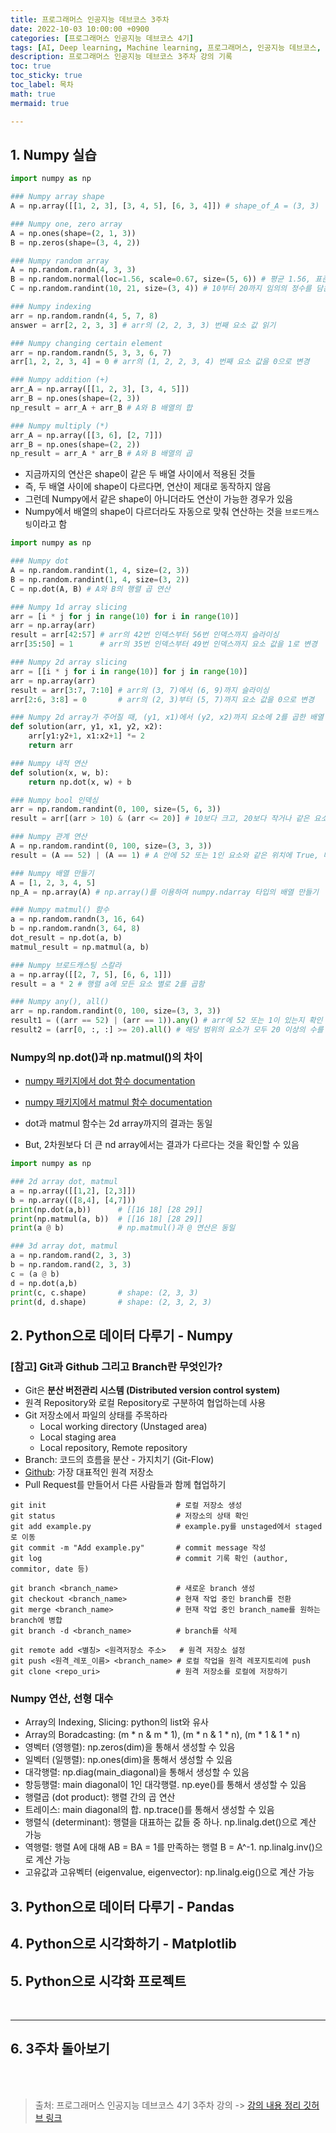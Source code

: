 ```yaml
---
title: 프로그래머스 인공지능 데브코스 3주차
date: 2022-10-03 10:00:00 +0900
categories: [프로그래머스 인공지능 데브코스 4기]
tags: [AI, Deep learning, Machine learning, 프로그래머스, 인공지능 데브코스, K-digital training]
description: 프로그래머스 인공지능 데브코스 3주차 강의 기록
toc: true
toc_sticky: true
toc_label: 목차
math: true
mermaid: true

---
```


## 1. Numpy 실습

```python
import numpy as np

### Numpy array shape
A = np.array([[1, 2, 3], [3, 4, 5], [6, 3, 4]]) # shape_of_A = (3, 3)

### Numpy one, zero array
A = np.ones(shape=(2, 1, 3))
B = np.zeros(shape=(3, 4, 2))

### Numpy random array
A = np.random.randn(4, 3, 3)
B = np.random.normal(loc=1.56, scale=0.67, size=(5, 6)) # 평균 1.56, 표준편차 0.67
C = np.random.randint(10, 21, size=(3, 4)) # 10부터 20까지 임의의 정수를 담은 배열

### Numpy indexing
arr = np.random.randn(4, 5, 7, 8)
answer = arr[2, 2, 3, 3] # arr의 (2, 2, 3, 3) 번째 요소 값 읽기

### Numpy changing certain element
arr = np.random.randn(5, 3, 3, 6, 7)
arr[1, 2, 2, 3, 4] = 0 # arr의 (1, 2, 2, 3, 4) 번째 요소 값을 0으로 변경

### Numpy addition (+)
arr_A = np.array([[1, 2, 3], [3, 4, 5]])
arr_B = np.ones(shape=(2, 3))
np_result = arr_A + arr_B # A와 B 배열의 합

### Numpy multiply (*)
arr_A = np.array([[3, 6], [2, 7]])
arr_B = np.ones(shape=(2, 2))
np_result = arr_A * arr_B # A와 B 배열의 곱
```

- 지금까지의 연산은 shape이 같은 두 배열 사이에서 적용된 것들
- 즉, 두 배열 사이에 shape이 다르다면, 연산이 제대로 동작하지 않음
- 그런데 Numpy에서 같은 shape이 아니더라도 연산이 가능한 경우가 있음
- Numpy에서 배열의 shape이 다르더라도 자동으로 맞춰 연산하는 것을 `브로드캐스팅`이라고 함

```python
import numpy as np

### Numpy dot
A = np.random.randint(1, 4, size=(2, 3))
B = np.random.randint(1, 4, size=(3, 2))
C = np.dot(A, B) # A와 B의 행렬 곱 연산

### Numpy 1d array slicing
arr = [i * j for j in range(10) for i in range(10)]
arr = np.array(arr)
result = arr[42:57] # arr의 42번 인덱스부터 56번 인덱스까지 슬라이싱
arr[35:50] = 1      # arr의 35번 인덱스부터 49번 인덱스까지 요소 값을 1로 변경

### Numpy 2d array slicing
arr = [[i * j for i in range(10)] for j in range(10)]
arr = np.array(arr)
result = arr[3:7, 7:10] # arr의 (3, 7)에서 (6, 9)까지 슬라이싱
arr[2:6, 3:8] = 0       # arr의 (2, 3)부터 (5, 7)까지 요소 값을 0으로 변경

### Numpy 2d array가 주어질 때, (y1, x1)에서 (y2, x2)까지 요소에 2를 곱한 배열 반환
def solution(arr, y1, x1, y2, x2):
    arr[y1:y2+1, x1:x2+1] *= 2
    return arr

### Numpy 내적 연산
def solution(x, w, b):
    return np.dot(x, w) + b    

### Numpy bool 인덱싱
arr = np.random.randint(0, 100, size=(5, 6, 3))
result = arr[(arr > 10) & (arr <= 20)] # 10보다 크고, 20보다 작거나 같은 요소 추출

### Numpy 관계 연산
A = np.random.randint(0, 100, size=(3, 3, 3))
result = (A == 52) | (A == 1) # A 안에 52 또는 1인 요소와 같은 위치에 True, 다른 곳은 False

### Numpy 배열 만들기
A = [1, 2, 3, 4, 5]
np_A = np.array(A) # np.array()를 이용하여 numpy.ndarray 타입의 배열 만들기

### Numpy matmul() 함수
a = np.random.randn(3, 16, 64)
b = np.random.randn(3, 64, 8)
dot_result = np.dot(a, b)
matmul_result = np.matmul(a, b)

### Numpy 브로드캐스팅 스칼라
a = np.array([[2, 7, 5], [6, 6, 1]])
result = a * 2 # 행렬 a에 모든 요소 별로 2를 곱함

### Numpy any(), all()
arr = np.random.randint(0, 100, size=(3, 3, 3))
result1 = ((arr == 52) | (arr == 1)).any() # arr에 52 또는 1이 있는지 확인
result2 = (arr[0, :, :] >= 20).all() # 해당 범위의 요소가 모두 20 이상의 수를 가지고 있는지 확인
```

### Numpy의 np.dot()과 np.matmul()의 차이

- [numpy 패키지에서 dot 함수 documentation](https://numpy.org/doc/stable/reference/generated/numpy.dot.html)
- [numpy 패키지에서 matmul 함수 documentation](https://numpy.org/doc/stable/reference/generated/numpy.matmul.html)

- dot과 matmul 함수는 2d array까지의 결과는 동일
- But, 2차원보다 더 큰 nd array에서는 결과가 다르다는 것을 확인할 수 있음

```python
import numpy as np

### 2d array dot, matmul
a = np.array([[1,2], [2,3]])
b = np.array(([8,4], [4,7]))
print(np.dot(a,b))      # [[16 18] [28 29]]
print(np.matmul(a, b))  # [[16 18] [28 29]]
print(a @ b)            # np.matmul()과 @ 연산은 동일

### 3d array dot, matmul
a = np.random.rand(2, 3, 3)
b = np.random.rand(2, 3, 3)
c = (a @ b)
d = np.dot(a,b)
print(c, c.shape)       # shape: (2, 3, 3)
print(d, d.shape)       # shape: (2, 3, 2, 3)
```


## 2. Python으로 데이터 다루기 - Numpy

### [참고] Git과 Github 그리고 Branch란 무엇인가?

- Git은 **분산 버전관리 시스템 (Distributed version control system)**
- 원격 Repository와 로컬 Repository로 구분하여 협업하는데 사용
- Git 저장소에서 파일의 상태를 주목하라
    - Local working directory (Unstaged area)
    - Local staging area
    - Local repository, Remote repository
- Branch: 코드의 흐름을 분산 - 가지치기 (Git-Flow)
- [Github](www.github.com): 가장 대표적인 원격 저장소
- Pull Request를 만들어서 다른 사람들과 함께 협업하기

```shell
git init                             # 로컬 저장소 생성
git status                           # 저장소의 상태 확인
git add example.py                   # example.py를 unstaged에서 staged로 이동
git commit -m "Add example.py"       # commit message 작성
git log                              # commit 기록 확인 (author, commitor, date 등)

git branch <branch_name>             # 새로운 branch 생성
git checkout <branch_name>           # 현재 작업 중인 branch를 전환
git merge <branch_name>              # 현재 작업 중인 branch_name를 원하는 branch에 병합
git branch -d <branch_name>          # branch를 삭제

git remote add <별칭> <원격저장소 주소>   # 원격 저장소 설정
git push <원격_레포_이름> <branch_name> # 로컬 작업을 원격 레포지토리에 push
git clone <repo_uri>                 # 원격 저장소를 로컬에 저장하기
```

### Numpy 연산, 선형 대수

- Array의 Indexing, Slicing: python의 list와 유사
- Array의 Boradcasting: (m * n & m * 1), (m * n & 1 * n), (m * 1 & 1 * n)
- 영벡터 (영행렬): np.zeros(dim)을 통해서 생성할 수 있음
- 일벡터 (일행렬): np.ones(dim)을 통해서 생성할 수 있음
- 대각행렬: np.diag(main_diagonal)을 통해서 생성할 수 있음
- 항등행렬: main diagonal이 1인 대각행렬. np.eye()를 통해서 생성할 수 있음
- 행렬곱 (dot product): 행렬 간의 곱 연산
- 트레이스: main diagonal의 합. np.trace()를 통해서 생성할 수 있음
- 행렬식 (determinant): 행렬을 대표하는 값들 중 하나. np.linalg.det()으로 계산 가능
- 역행렬: 행렬 A에 대해 AB = BA = 1를 만족하는 행렬 B = A^-1. np.linalg.inv()으로 계산 가능
- 고유값과 고유벡터 (eigenvalue, eigenvector): np.linalg.eig()으로 계산 가능

## 3. Python으로 데이터 다루기 - Pandas

## 4. Python으로 시각화하기 - Matplotlib

## 5. Python으로 시각화 프로젝트

<br/>

---

## 6. 3주차 돌아보기

<br/>
<br/>

> 출처: 프로그래머스 인공지능 데브코스 4기 3주차 강의 -> [강의 내용 정리 깃허브 링크](https://github.com/Paul-scpark/AI-dev-course/tree/main/3%EC%A3%BC%EC%B0%A8)